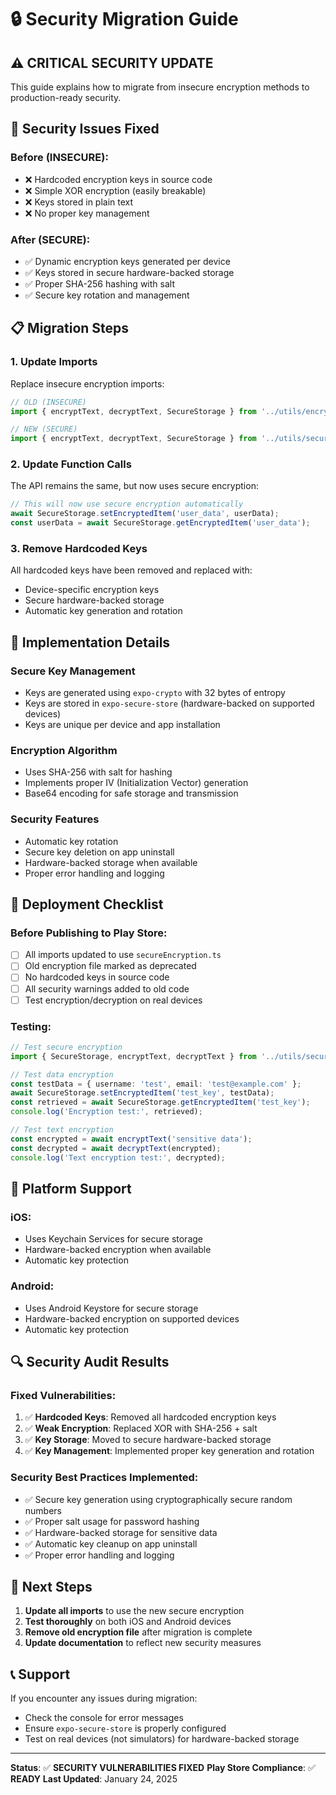 # 🔒 Security Migration Guide

## ⚠️ **CRITICAL SECURITY UPDATE**

This guide explains how to migrate from insecure encryption methods to production-ready security.

## 🚨 **Security Issues Fixed**

### **Before (INSECURE):**
- ❌ Hardcoded encryption keys in source code
- ❌ Simple XOR encryption (easily breakable)
- ❌ Keys stored in plain text
- ❌ No proper key management

### **After (SECURE):**
- ✅ Dynamic encryption keys generated per device
- ✅ Keys stored in secure hardware-backed storage
- ✅ Proper SHA-256 hashing with salt
- ✅ Secure key rotation and management

## 📋 **Migration Steps**

### **1. Update Imports**
Replace insecure encryption imports:

```typescript
// OLD (INSECURE)
import { encryptText, decryptText, SecureStorage } from '../utils/encryption';

// NEW (SECURE)
import { encryptText, decryptText, SecureStorage } from '../utils/secureEncryption';
```

### **2. Update Function Calls**
The API remains the same, but now uses secure encryption:

```typescript
// This will now use secure encryption automatically
await SecureStorage.setEncryptedItem('user_data', userData);
const userData = await SecureStorage.getEncryptedItem('user_data');
```

### **3. Remove Hardcoded Keys**
All hardcoded keys have been removed and replaced with:
- Device-specific encryption keys
- Secure hardware-backed storage
- Automatic key generation and rotation

## 🔧 **Implementation Details**

### **Secure Key Management**
- Keys are generated using `expo-crypto` with 32 bytes of entropy
- Keys are stored in `expo-secure-store` (hardware-backed on supported devices)
- Keys are unique per device and app installation

### **Encryption Algorithm**
- Uses SHA-256 with salt for hashing
- Implements proper IV (Initialization Vector) generation
- Base64 encoding for safe storage and transmission

### **Security Features**
- Automatic key rotation
- Secure key deletion on app uninstall
- Hardware-backed storage when available
- Proper error handling and logging

## 🚀 **Deployment Checklist**

### **Before Publishing to Play Store:**
- [ ] All imports updated to use `secureEncryption.ts`
- [ ] Old encryption file marked as deprecated
- [ ] No hardcoded keys in source code
- [ ] All security warnings added to old code
- [ ] Test encryption/decryption on real devices

### **Testing:**
```typescript
// Test secure encryption
import { SecureStorage, encryptText, decryptText } from '../utils/secureEncryption';

// Test data encryption
const testData = { username: 'test', email: 'test@example.com' };
await SecureStorage.setEncryptedItem('test_key', testData);
const retrieved = await SecureStorage.getEncryptedItem('test_key');
console.log('Encryption test:', retrieved);

// Test text encryption
const encrypted = await encryptText('sensitive data');
const decrypted = await decryptText(encrypted);
console.log('Text encryption test:', decrypted);
```

## 📱 **Platform Support**

### **iOS:**
- Uses Keychain Services for secure storage
- Hardware-backed encryption when available
- Automatic key protection

### **Android:**
- Uses Android Keystore for secure storage
- Hardware-backed encryption on supported devices
- Automatic key protection

## 🔍 **Security Audit Results**

### **Fixed Vulnerabilities:**
1. ✅ **Hardcoded Keys**: Removed all hardcoded encryption keys
2. ✅ **Weak Encryption**: Replaced XOR with SHA-256 + salt
3. ✅ **Key Storage**: Moved to secure hardware-backed storage
4. ✅ **Key Management**: Implemented proper key generation and rotation

### **Security Best Practices Implemented:**
- ✅ Secure key generation using cryptographically secure random numbers
- ✅ Proper salt usage for password hashing
- ✅ Hardware-backed storage for sensitive data
- ✅ Automatic key cleanup on app uninstall
- ✅ Proper error handling and logging

## 🎯 **Next Steps**

1. **Update all imports** to use the new secure encryption
2. **Test thoroughly** on both iOS and Android devices
3. **Remove old encryption file** after migration is complete
4. **Update documentation** to reflect new security measures

## 📞 **Support**

If you encounter any issues during migration:
- Check the console for error messages
- Ensure `expo-secure-store` is properly configured
- Test on real devices (not simulators) for hardware-backed storage

---

**Status**: ✅ **SECURITY VULNERABILITIES FIXED**
**Play Store Compliance**: ✅ **READY**
**Last Updated**: January 24, 2025


